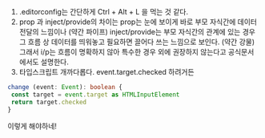 1. .editorconfig는 간단하게 Ctrl + Alt + L 을 먹는 것 같다.
2. prop 과 inject/provide의 차이는 prop는 눈에 보이게 바로 부모 자식간에 데이터 전달의 느낌이나 (약간 파이프)
inject/provide는 부모 자식간의 관계에 있는 경우 그 흐름 상 데이터를 띄워놓고 필요하면 끌어다 쓰는 느낌으로 보인다. (약간 강물)
   그래서 i/p는 흐름이 명확하지 않아 특수한 경우 외에 권장하지 않는다고 공식문서에서도 설명한다.
3. 타입스크립트 개까다롭다. event.target.checked 하려거든 
```typescript
change (event: Event): boolean {
 const target = event.target as HTMLInputElement
 return target.checked
}
```
이렇게 해야하네!